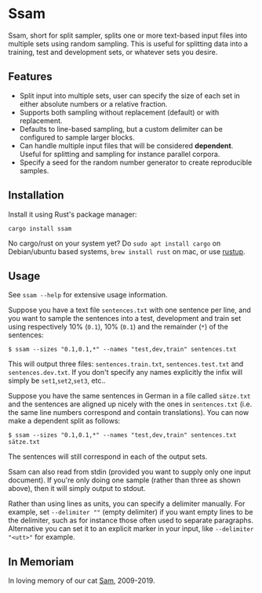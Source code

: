 # Ssam

Ssam, short for split sampler, splits one or more text-based input files into multiple
sets using random sampling. This is useful for splitting data into a training, test and
development sets, or whatever sets you desire.

## Features

* Split input into multiple sets, user can specify the size of each set in either absolute numbers or a relative fraction.
* Supports both sampling without replacement (default) or with replacement.
* Defaults to line-based sampling, but a custom delimiter can be configured to sample larger blocks.
* Can handle multiple input files that will be considered **dependent**. Useful for splitting and sampling for instance parallel corpora.
* Specify a seed for the random number generator to create reproducible samples.

## Installation

Install it using Rust's package manager:

```
cargo install ssam
```

No cargo/rust on your system yet? Do ``sudo apt install cargo`` on Debian/ubuntu based systems, ``brew install rust`` on mac, or use [rustup](https://rustup.rs/).

## Usage

See ``ssam --help`` for extensive usage information.

Suppose you have a text file ``sentences.txt`` with one sentence per line, and you want to sample the sentences into a test, development and
train set using respectively 10% (`0.1`), 10%  (`0.1`) and the remainder (`*`) of the sentences:

```
$ ssam --sizes "0.1,0.1,*" --names "test,dev,train" sentences.txt
```

This will output three files: `sentences.train.txt`, `sentences.test.txt` and `sentences.dev.txt`. If you don't specify
any names explicitly the infix will simply be ``set1``,``set2``,``set3``, etc..

Suppose you have the same sentences in German in a file called `sätze.txt` and the sentences are aligned up nicely with
the ones in `sentences.txt` (i.e. the same line numbers correspond and contain translations). You can now make a
dependent split as follows:

```
$ ssam --sizes "0.1,0.1,*" --names "test,dev,train" sentences.txt sätze.txt
```

The sentences will still correspond in each of the output sets.

Ssam can also read from stdin (provided you want to supply only one input document). If you're only doing one sample
(rather than three as shown above), then it will simply output to stdout.

Rather than using lines as units, you can specify a delimiter manually. For example, set ``--delimiter ""`` (empty
delimiter) if you want empty lines to be the delimiter, such as for instance those often used to separate paragraphs.
Alternative you can set it to an explicit marker in your input, like ``--delimiter "<utt>"`` for example.

## In Memoriam

In loving memory of our cat [Sam](https://proycon.anaproy.nl/img/photos/2020-01-04:-In-Memoriam-2009-2019.jpg), 2009-2019.
